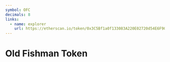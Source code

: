 ```yaml
---
symbol: OFC
decimals: 8
links:
  - name: explorer
    url: https://etherscan.io/token/0x3C5Bf1a0f133083A220E02720d54E6F90Ad0858B
---
```


# Old Fishman Token
